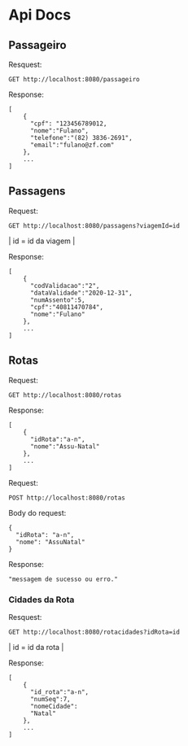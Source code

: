 # Api Docs

## Passageiro

Resquest:

`GET http://localhost:8080/passageiro`

Response:
```
[    
	{ 
	  "cpf": "123456789012,  
	  "nome":"Fulano",  
	  "telefone":"(82) 3836-2691",  
	  "email":"fulano@zf.com"  
	},
	...
]
``` 

## Passagens

Request:

`GET http://localhost:8080/passagens?viagemId=id` 

| id = id da viagem |

Response:  

```
[
	{
	  "codValidacao":"2",
	  "dataValidade":"2020-12-31",
	  "numAssento":5,
	  "cpf":"40811470784",
	  "nome":"Fulano"
	},
	...
]
```

## Rotas

Request:

`GET http://localhost:8080/rotas`

Response:
```
[
	{
	  "idRota":"a-n",
	  "nome":"Assu-Natal"
	},
	...
]
```

Request:

`POST http://localhost:8080/rotas`

Body do request:

```
{
  "idRota": "a-n", 
  "nome": "AssuNatal"
}
```

Response:

`"messagem de sucesso ou erro."`

### Cidades da Rota
Resquest:

`GET http://localhost:8080/rotacidades?idRota=id`

| id = id da rota |

Response:
```
[
	{
	  "id_rota":"a-n",
	  "numSeq":7,
	  "nomeCidade":
	  "Natal"
	},
	...
]
```

